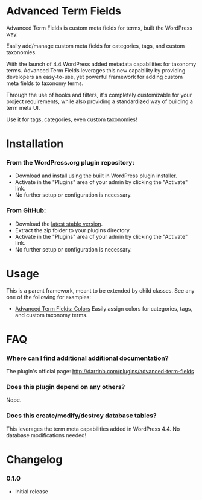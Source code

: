 # Advanced Term Fields

Advanced Term Fields is custom meta fields for terms, built the WordPress way.

Easily add/manage custom meta fields for categories, tags, and custom taxonomies.

With the launch of 4.4 WordPress added metadata capabilities for taxonomy terms.  Advanced Term Fields leverages this new capability by providing developers an easy-to-use, yet powerful framework for adding custom meta fields to taxonomy terms.

Through the use of hooks and filters, it's completely customizable for your project requirements, while also providing a standardized way of building a term meta UI.

Use it for tags, categories, even custom taxonomies!

# Installation

### From the WordPress.org plugin repository:

* Download and install using the built in WordPress plugin installer.
* Activate in the "Plugins" area of your admin by clicking the "Activate" link.
* No further setup or configuration is necessary.

### From GitHub:

* Download the [latest stable version](https://github.com/dboutote/Advanced-Term-Fields/archive/master.zip).
* Extract the zip folder to your plugins directory.
* Activate in the "Plugins" area of your admin by clicking the "Activate" link.
* No further setup or configuration is necessary.

# Usage

This is a parent framework, meant to be extended by child classes.  See any one of the following for examples:

* [Advanced Term Fields: Colors](https://github.com/dboutote/Advanced-Term-Fields-Colors) Easily assign colors for categories, tags, and custom taxonomy terms. 

# FAQ

### Where can I find additional additional documentation?

The plugin's official page: http://darrinb.com/plugins/advanced-term-fields

### Does this plugin depend on any others?

Nope.

### Does this create/modify/destroy database tables?

This leverages the term meta capabilities added in WordPress 4.4.  No database modifications needed!


# Changelog

### 0.1.0
* Initial release